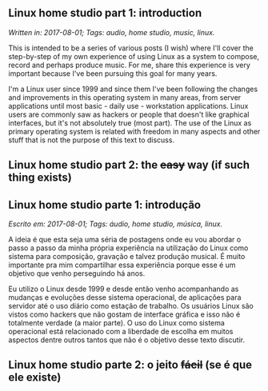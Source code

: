 ## Linux home studio part 1: introduction

*Written in: 2017-08-01; Tags: audio, home studio, music, linux.*

This is intended to be a series of various posts (I wish) where I'll cover the step-by-step of my own experience of using Linux as a system to compose, record and perhaps produce music. For me, share this experience is very important because I've been pursuing this goal for many years.

I'm a Linux user since 1999 and since them I've been following the changes and improvements in this operating system in many areas, from server applications until most basic - daily use - workstation applications. Linux users are commonly saw as hackers or people that doesn't like graphical interfaces, but it's not absolutely true (most part). The use of the Linux as primary operating system is related with freedom in many aspects and other stuff that is not the purpose of this text to discuss.

## Linux home studio part 2: the ~~easy~~ way (if such thing exists)

## Linux home studio parte 1: introdução

*Escrito em: 2017-08-01; Tags: áudio, home studio, música, linux.*

A ideia é que esta seja uma séria de postagens onde eu vou abordar o passo a passo da minha própria experiência na utilização do Linux como sistema para composição, gravação e talvez produção musical. É muito importante pra mim compartilhar essa experiência porque esse é um objetivo que venho perseguindo há anos.

Eu utilizo o Linux desde 1999 e desde então venho acompanhando as mudanças e evoluções desse sistema operacional, de aplicações para servidor até o uso diário como estação de trabalho. Os usuários Linux são vistos como hackers que não gostam de interface gráfica e isso não é totalmente verdade (a maior parte). O uso do Linux como sistema operacional está relacionado com a liberdade de escolha em muitos aspectos dentre outros tantos que não é o objetivo desse texto discutir.

## Linux home studio parte 2: o jeito ~~fácil~~ (se é que ele existe)
